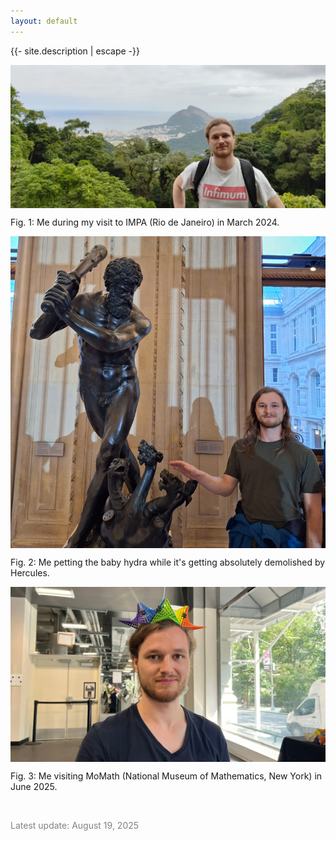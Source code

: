 ```yaml
---
layout: default
---
```


<p>{{- site.description | escape -}}</p>

<div align="center" style="overflow:hidden;">
   <img src="/assets/lookatthisdude.jpg" alt="Me in Rio" style="margin:-25% 0px -5% 0px;">
</div>

Fig. 1: Me during my visit to IMPA (Rio de Janeiro) in March 2024.


<div align="center" style="overflow:hidden;">
   <img src="/assets/hydra.jpeg" alt="Hercules, the Hydra and me" style="margin:-25% 0px -10% 0px;">
</div>

Fig. 2: Me petting the baby hydra while it's getting absolutely demolished by Hercules.


<div align="center" style="overflow:hidden;">
   <img src="/assets/momath.jpeg" alt="Me wearing a hat made out of hyperbolic paraboloid pieces" style="margin:-10% 0px -10% 0px;">
</div>

Fig. 3: Me visiting MoMath (National Museum of Mathematics, New York) in June 2025.

<br>

<p style="color: #828282;">Latest update: August 19, 2025</p>
